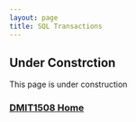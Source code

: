 ```yaml
---
layout: page
title: SQL Transactions
---
```


## Under Constrction
This page is under construction

### [DMIT1508 Home](../)
